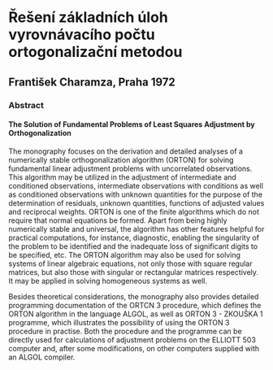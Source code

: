 # Řešení základních úloh vyrovnávacího počtu ortogonalizační metodou

## František Charamza, Praha 1972


###  Abstract

#### The Solution of Fundamental Problems of Least Squares Adjustment by Orthogonalization

The monography focuses on the derivation and detailed
analyses of a numerically stable orthogonalization algorithm
(ORTON) for solving fundamental linear adjustment problems
with uncorrelated observations. This algorithm may be utilized
in the adjustment of intermediate and conditioned observations,
intermediate observations with conditions as well as
conditioned observations with unknown quantities for the purpose of
the determination of residuals, unknown quantities, functions
of adjusted values and reciprocal weights. ORTON is one of the
finite algorithms which do not require that normal equations
be formed. Apart from being highly numerically stable and
universal, the algorithm has other features helpful for practical
computations, for instance, diagnostic, enabling the
singularity of the problem to be identified and the inadequate loss of
significant digits to be specified, etc. The ORTON algorithm
may also be used for solving systems of linear algebraic
equations, not only those with square regular matrices, but also
those with singular or rectangular matrices respectively. It
may be applied in solving homogeneous systems as well.

Besides theoretical considerations, the monography also
provides detailed programming documentation of the ORTCN 3
procedure, which defines the ORTON algorithm in the language ALGOL, as
well as ORTON 3 - ZKOUŠKA 1 programme, which illustrates the
possibility of using the ORTON 3 procedure in practise. Both
the procedure and the programme can be directly used for
calculations of adjustment problems on the ELLIOTT 503 computer and,
after some modifications, on other computers supplied with an
ALGOL compiler.

